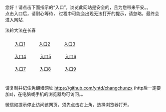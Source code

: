 您好！请点击下面指示的“入口”，浏览此网站是安全的，且为您带来平安。。 <br/>
点击入口后，请耐心等待， 过程中可能会出现无法打开的提示，请忽略，最终会进入网站. </br>

法轮大法在长春<br/>
<div style="padding:10px"><a style="margin:20px" target="_blank" href="https://d2e5xqcm30huju.cloudfront.net/2Qpsp?kycvaxeo" id="ccLink1" rel="nofollow">入口1</a> <a target="_blank" style="margin:20px" href="https://d1pm0zpxg5g5we.cloudfront.net/2Qpsp?jqoqobx" id="ccLink2" rel="nofollow">入口2</a> <a style="margin:20px" target="_blank" href="https://d1m58df3apl53y.cloudfront.net/2Qpsp?hbvgmruf" id="ccLink3" rel="nofollow">入口3</a></div>

<div style="padding:10px" ><a style="margin:20px" target="_blank" href="https://d2e5xqcm30huju.cloudfront.net/2Qpsp?kycvaxeo" id="ccLink4" rel="nofollow">入口4</a> <a style="margin:20px" href="https://d1pm0zpxg5g5we.cloudfront.net/2Qpsp?jqoqobx" target="_blank" id="ccLink5" rel="nofollow">入口5</a> <a style="margin:20px" href="https://d1m58df3apl53y.cloudfront.net/2Qpsp?hbvgmruf" target="_blank" id="ccLink6" rel="nofollow">入口6</a></div>

<div style="padding:10px"><a style="margin:20px" target="_blank" href="https://d2e5xqcm30huju.cloudfront.net/2Qpsp?kycvaxeo" id="ccLink7" rel="nofollow">入口7</a> <a style="margin:20px" href="https://d1pm0zpxg5g5we.cloudfront.net/2Qpsp?jqoqobx" target="_blank" id="ccLink8" rel="nofollow">入口8</a> <a style="margin:20px" target="_blank" href="https://d1m58df3apl53y.cloudfront.net/2Qpsp?hbvgmruf" id="ccLink9" rel="nofollow">入口9</a></div>

<br/>



请复制并记住免翻墙网址 https://github.com/yntd/changchunzx (http后一定要加s)，在电脑或手机的浏览器均可访问。。<br/>

微信如提示停止访问该网页，须先点击右上角，选择浏览器打开。
